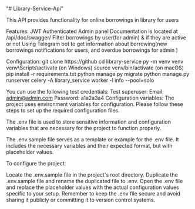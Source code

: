"# Library-Service-Api" 

This API provides functionality for online borrowings in library for users

Features:
    JWT Authenticated
    Admin panel 
    Documentation is located at /api/doc/swagger/
    Filter borrowings by user(for admin) & if they are active or not
    Using Telegram bot to get information about borrowing(new borrowings notifications for users, and overdue borrowings for admin )


Configuration:
    git clone https://github
    cd library-service
    py -m venv venv
    venv\Scripts\activate (on Windows)
    source venv/bin/activate (on macOS)
    pip install -r requirements.txt
    python manage.py migrate
    python manage.py runserver
    celery -A library_service worker -l info --pool=solo


You can use the following test credentials:
Test superuser:
Email: admin@admin.com
Password: a1a2a3a4
Configuration variables:
The project uses environment variables for configuration. Please follow these steps to set up the required configuration files.

The .env file is used to store sensitive information and configuration variables that are necessary for the project to function properly.

The .env.sample file serves as a template or example for the .env file. It includes the necessary variables and their expected format, but with placeholder values.

To configure the project:

Locate the .env.sample file in the project's root directory.
Duplicate the .env.sample file and rename the duplicated file to .env.
Open the .env file and replace the placeholder values with the actual configuration values specific to your setup.
Remember to keep the .env file secure and avoid sharing it publicly or committing it to version control systems.
